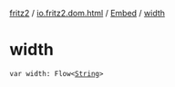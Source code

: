 [fritz2](../../index.md) / [io.fritz2.dom.html](../index.md) / [Embed](index.md) / [width](./width.md)

# width

`var width: Flow<`[`String`](https://kotlinlang.org/api/latest/jvm/stdlib/kotlin/-string/index.html)`>`